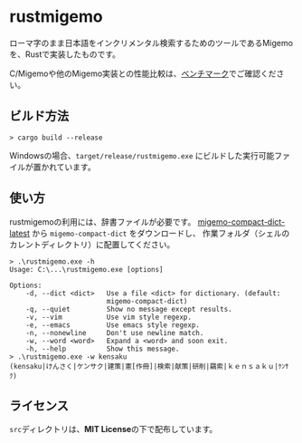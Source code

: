 # rustmigemo

ローマ字のまま日本語をインクリメンタル検索するためのツールであるMigemoを、Rustで実装したものです。

C/Migemoや他のMigemo実装との性能比較は、[ベンチマーク](https://github.com/oguna/migemo-benchmark)でご確認ください。

## ビルド方法
```
> cargo build --release
```

Windowsの場合、`target/release/rustmigemo.exe` にビルドした実行可能ファイルが置かれています。

## 使い方

rustmigemoの利用には、辞書ファイルが必要です。
[migemo-compact-dict-latest](https://github.com/oguna/migemo-compact-dict-latest)
から `migemo-compact-dict` をダウンロードし、
作業フォルダ（シェルのカレントディレクトリ）に配置してください。

```
> .\rustmigemo.exe -h
Usage: C:\...\rustmigemo.exe [options]

Options:
    -d, --dict <dict>   Use a file <dict> for dictionary. (default:
                        migemo-compact-dict)
    -q, --quiet         Show no message except results.
    -v, --vim           Use vim style regexp.
    -e, --emacs         Use emacs style regexp.
    -n, --nonewline     Don't use newline match.
    -w, --word <word>   Expand a <word> and soon exit.
    -h, --help          Show this message.
> .\rustmigemo.exe -w kensaku
(kensaku|けんさく|ケンサク|建策|憲[作冊]|検索|献策|研削|羂索|ｋｅｎｓａｋｕ|ｹﾝｻｸ)
```

## ライセンス

`src`ディレクトリは、**MIT License**の下で配布しています。
